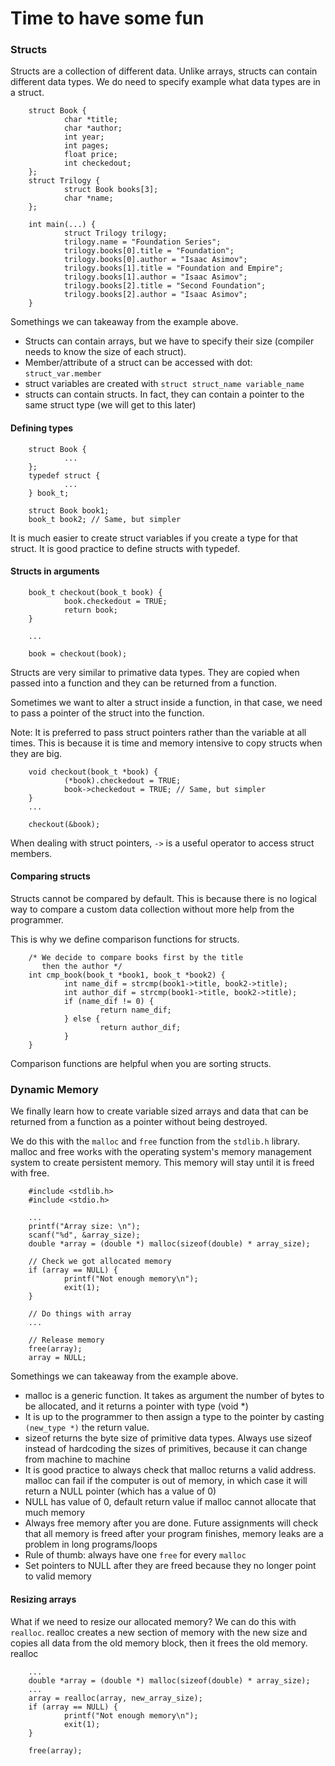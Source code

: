 # Time to have some fun

### Structs
Structs are a collection of different data. Unlike arrays, structs can contain different data types.
We do need to specify example what data types are in a struct.

        struct Book {
                char *title;
                char *author;
                int year;
                int pages;
                float price;
                int checkedout;
        };
        struct Trilogy {
                struct Book books[3];
                char *name;
        };

        int main(...) {
                struct Trilogy trilogy;
                trilogy.name = "Foundation Series";
                trilogy.books[0].title = "Foundation";
                trilogy.books[0].author = "Isaac Asimov";
                trilogy.books[1].title = "Foundation and Empire";
                trilogy.books[1].author = "Isaac Asimov";
                trilogy.books[2].title = "Second Foundation";
                trilogy.books[2].author = "Isaac Asimov";
        }

Somethings we can takeaway from the example above.
* Structs can contain arrays, but we have to specify their size (compiler needs to know the size of each struct).
* Member/attribute of a struct can be accessed with dot: ```struct_var.member```
* struct variables are created with ```struct struct_name variable_name```
* structs can contain structs. In fact, they can contain a pointer to the same struct type (we will get to this later)

#### Defining types

        struct Book {
                ...
        };
        typedef struct {
                ...
        } book_t;

        struct Book book1;
        book_t book2; // Same, but simpler

It is much easier to create struct variables if you create a type for that struct. It is good practice to define structs with typedef.

#### Structs in arguments

        book_t checkout(book_t book) {
                book.checkedout = TRUE;
                return book;
        }

        ...

        book = checkout(book);

Structs are very similar to primative data types. They are copied when passed into a function and they can be returned from a function.

Sometimes we want to alter a struct inside a function, in that case, we need to pass a pointer of the struct into the function.

Note: It is preferred to pass struct pointers rather than the variable at all times. This is because it is time and memory intensive to copy structs when they are big.

        void checkout(book_t *book) {
                (*book).checkedout = TRUE;
                book->checkedout = TRUE; // Same, but simpler
        }
        ...

        checkout(&book);

When dealing with struct pointers, ```->``` is a useful operator to access struct members.

#### Comparing structs
Structs cannot be compared by default. This is because there is no logical way to compare a custom data collection without more help from the programmer.

This is why we define comparison functions for structs.

        /* We decide to compare books first by the title
           then the author */
        int cmp_book(book_t *book1, book_t *book2) {
                int name_dif = strcmp(book1->title, book2->title);
                int author_dif = strcmp(book1->title, book2->title);
                if (name_dif != 0) {
                        return name_dif;
                } else {
                        return author_dif;
                }
        }

Comparison functions are helpful when you are sorting structs.

### Dynamic Memory
We finally learn how to create variable sized arrays and data that can be returned from a function as a pointer without being destroyed.

We do this with the ```malloc``` and ```free``` function from the ```stdlib.h``` library. malloc and free works with
the operating system's memory management system to create persistent memory. This memory will stay until it is freed with free.

        #include <stdlib.h>
        #include <stdio.h>

        ...
        printf("Array size: \n");
        scanf("%d", &array_size);
        double *array = (double *) malloc(sizeof(double) * array_size);

        // Check we got allocated memory
        if (array == NULL) {
                printf("Not enough memory\n");
                exit(1);
        }
        
        // Do things with array
        ...

        // Release memory
        free(array);
        array = NULL;

Somethings we can takeaway from the example above.
* malloc is a generic function. It takes as argument the number of bytes to be allocated, and it returns a pointer with type (void *)
* It is up to the programmer to then assign a type to the pointer by casting ```(new_type *)``` the return value.
* sizeof returns the byte size of primitive data types. Always use sizeof instead of hardcoding the sizes of primitives, because it can change from machine to machine
* It is good practice to always check that malloc returns a valid address. malloc can fail if the computer is out of memory, in which case it will return a NULL pointer (which has a value of 0)
* NULL has value of 0, default return value if malloc cannot allocate that much memory
* Always free memory after you are done. Future assignments will check that all memory is freed after your program finishes, memory leaks are a problem in long programs/loops
* Rule of thumb: always have one ```free``` for every ```malloc```
* Set pointers to NULL after they are freed because they no longer point to valid memory

#### Resizing arrays
What if we need to resize our allocated memory? We can do this with ```realloc```. realloc creates a new section of memory with the new size and copies all data from the old memory block, then it frees the old memory.
realloc

        ...
        double *array = (double *) malloc(sizeof(double) * array_size);
        ...
        array = realloc(array, new_array_size);
        if (array == NULL) {
                printf("Not enough memory\n");
                exit(1);
        }

        free(array);
